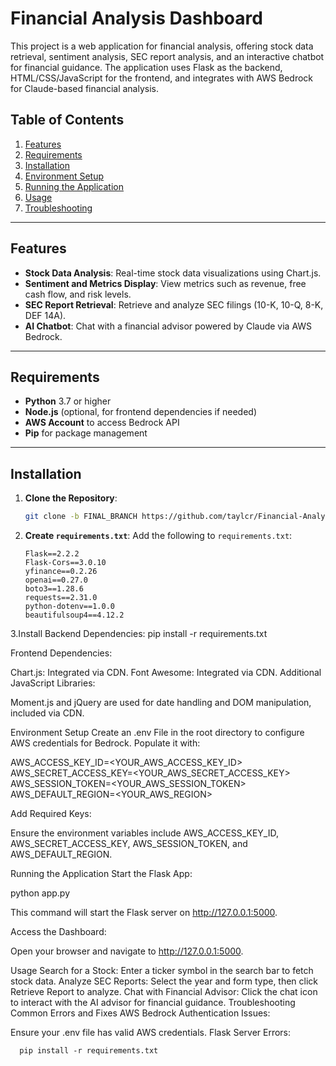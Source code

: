 # Financial Analysis Dashboard

This project is a web application for financial analysis, offering stock data retrieval, sentiment analysis, SEC report analysis, and an interactive chatbot for financial guidance. The application uses Flask as the backend, HTML/CSS/JavaScript for the frontend, and integrates with AWS Bedrock for Claude-based financial analysis.

## Table of Contents
1. [Features](#features)
2. [Requirements](#requirements)
3. [Installation](#installation)
4. [Environment Setup](#environment-setup)
5. [Running the Application](#running-the-application)
6. [Usage](#usage)
7. [Troubleshooting](#troubleshooting)

---

## Features

- **Stock Data Analysis**: Real-time stock data visualizations using Chart.js.
- **Sentiment and Metrics Display**: View metrics such as revenue, free cash flow, and risk levels.
- **SEC Report Retrieval**: Retrieve and analyze SEC filings (10-K, 10-Q, 8-K, DEF 14A).
- **AI Chatbot**: Chat with a financial advisor powered by Claude via AWS Bedrock.

---

## Requirements

- **Python** 3.7 or higher
- **Node.js** (optional, for frontend dependencies if needed)
- **AWS Account** to access Bedrock API
- **Pip** for package management

---

## Installation

1. **Clone the Repository**:
    ```bash
    git clone -b FINAL_BRANCH https://github.com/taylcr/Financial-Analysis.git

    ```

2. **Create `requirements.txt`**:
   Add the following to `requirements.txt`:
   ```plaintext
   Flask==2.2.2
   Flask-Cors==3.0.10
   yfinance==0.2.26
   openai==0.27.0
   boto3==1.28.6
   requests==2.31.0
   python-dotenv==1.0.0
   beautifulsoup4==4.12.2

3.Install Backend Dependencies:
  pip install -r requirements.txt

Frontend Dependencies:

Chart.js: Integrated via CDN.
Font Awesome: Integrated via CDN.
Additional JavaScript Libraries:

Moment.js and jQuery are used for date handling and DOM manipulation, included via CDN.

Environment Setup
Create an .env File in the root directory to configure AWS credentials for Bedrock. Populate it with:

AWS_ACCESS_KEY_ID=<YOUR_AWS_ACCESS_KEY_ID>
AWS_SECRET_ACCESS_KEY=<YOUR_AWS_SECRET_ACCESS_KEY>
AWS_SESSION_TOKEN=<YOUR_AWS_SESSION_TOKEN>
AWS_DEFAULT_REGION=<YOUR_AWS_REGION>

Add Required Keys:

Ensure the environment variables include AWS_ACCESS_KEY_ID, AWS_SECRET_ACCESS_KEY, AWS_SESSION_TOKEN, and AWS_DEFAULT_REGION.


Running the Application
Start the Flask App:

python app.py

  This command will start the Flask server on http://127.0.0.1:5000.

  Access the Dashboard:

  Open your browser and navigate to http://127.0.0.1:5000.


Usage
  Search for a Stock: Enter a ticker symbol in the search bar to fetch stock data.
  Analyze SEC Reports: Select the year and form type, then click Retrieve Report to analyze.
  Chat with Financial Advisor: Click the chat icon to interact with the AI advisor for financial guidance.
  Troubleshooting
  Common Errors and Fixes
  AWS Bedrock Authentication Issues:
  
  Ensure your .env file has valid AWS credentials.
  Flask Server Errors:

      pip install -r requirements.txt



